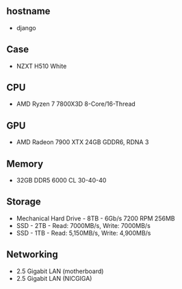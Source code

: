 ## hostname

- django

## Case

- NZXT H510 White

## CPU

- AMD Ryzen 7 7800X3D 8-Core/16-Thread

## GPU

- AMD Radeon 7900 XTX 24GB GDDR6, RDNA 3

## Memory

- 32GB DDR5 6000 CL 30-40-40

## Storage

- Mechanical Hard Drive - 8TB - 6Gb/s 7200 RPM 256MB
- SSD - 2TB - Read: 7000MB/s, Write: 7000MB/s
- SSD - 1TB - Read: 5,150MB/s, Write: 4,900MB/s

## Networking

- 2.5 Gigabit LAN (motherboard)
- 2.5 Gigabit LAN (NICGIGA)
